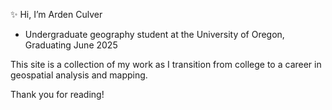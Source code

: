 ✨ Hi, I’m Arden Culver
- Undergraduate geography student at the University of Oregon, Graduating June 2025

This site is a collection of my work as I transition from college to a career in geospatial analysis and mapping. 

Thank you for reading!

